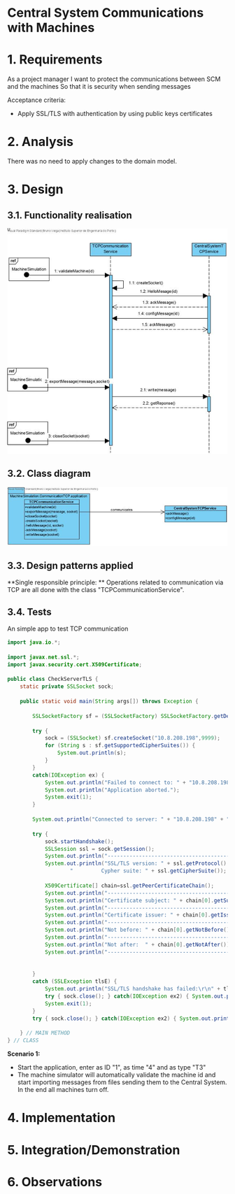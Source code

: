 # Central System Communications with Machines

# 1. Requirements 

As a project manager
I want to protect the communications between SCM and the machines
So that it is security when sending messages

Acceptance criteria:

- Apply SSL/TLS with authentication by using public keys certificates

# 2. Analysis

There was no need to apply changes to the domain model.

# 3. Design

## 3.1. Functionality realisation

![Sequence Diagram](SD.jpg)

## 3.2. Class diagram

![Class Diagram](CD.jpg)

## 3.3. Design patterns applied

**Single responsible principle: ** Operations related to communication via TCP are all done with the class "TCPCommunicationService".

## 3.4. Tests

An simple app to test TCP communication
```java
import java.io.*;

import javax.net.ssl.*;
import javax.security.cert.X509Certificate;

public class CheckServerTLS {
    static private SSLSocket sock;

    public static void main(String args[]) throws Exception {

        SSLSocketFactory sf = (SSLSocketFactory) SSLSocketFactory.getDefault();

        try {
            sock = (SSLSocket) sf.createSocket("10.8.208.198",9999);
            for (String s : sf.getSupportedCipherSuites()) {
                System.out.println(s);
            }
        }
        catch(IOException ex) {
            System.out.println("Failed to connect to: " + "10.8.208.198" + ":" + 9999);
            System.out.println("Application aborted.");
            System.exit(1);
        }

        System.out.println("Connected to server: " + "10.8.208.198" + ":" + 9999);

        try {
            sock.startHandshake();
            SSLSession ssl = sock.getSession();
            System.out.println("------------------------------------------------------");
            System.out.println("SSL/TLS version: " + ssl.getProtocol() +
                    "         Cypher suite: " + ssl.getCipherSuite());

            X509Certificate[] chain=ssl.getPeerCertificateChain();
            System.out.println("------------------------------------------------------");
            System.out.println("Certificate subject: " + chain[0].getSubjectDN());
            System.out.println("------------------------------------------------------");
            System.out.println("Certificate issuer: " + chain[0].getIssuerDN());
            System.out.println("------------------------------------------------------");
            System.out.println("Not before: " + chain[0].getNotBefore());
            System.out.println("------------------------------------------------------");
            System.out.println("Not after:  " + chain[0].getNotAfter());
            System.out.println("------------------------------------------------------");


        }
        catch (SSLException tlsE) {
            System.out.println("SSL/TLS handshake has failed:\r\n" + tlsE.getCause() );
            try { sock.close(); } catch(IOException ex2) { System.out.println("Error closing socket."); }
            System.exit(1);
        }
        try { sock.close(); } catch(IOException ex2) { System.out.println("Error closing socket."); }

    } // MAIN METHOD
} // CLASS
```
	

**Scenario 1:**

- Start the application, enter as ID "1", as time "4" and as type "T3"
- The machine simulator will automatically validate the machine id and start importing messages from files sending them to the Central System. In the end all machines turn off.

# 4. Implementation

# 5. Integration/Demonstration

# 6. Observations



